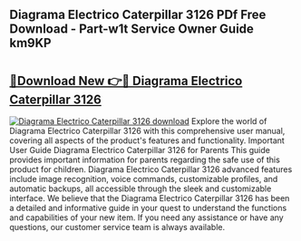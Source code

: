 ## Diagrama Electrico Caterpillar 3126 PDf Free Download - Part-w1t Service Owner Guide km9KP

# <h2><a href="http://dfljpp0.blite.top/?on=Diagrama+Electrico+Caterpillar+3126">🔗Download New 👉🔴 Diagrama Electrico Caterpillar 3126</a></h2>

[![Diagrama Electrico Caterpillar 3126 download](https://i.imgur.com/lujVjoI.png)](http://dfljpp0.blite.top/?on=Diagrama+Electrico+Caterpillar+3126)
Explore the world of Diagrama Electrico Caterpillar 3126 with this comprehensive user manual, covering all aspects of the product's features and functionality. Important User Guide Diagrama Electrico Caterpillar 3126 for Parents This guide provides important information for parents regarding the safe use of this product for children. Diagrama Electrico Caterpillar 3126 advanced features include image recognition, voice commands, customizable profiles, and automatic backups, all accessible through the sleek and customizable interface. We believe that the Diagrama Electrico Caterpillar 3126 has been a detailed and informative guide in your quest to understand the functions and capabilities of your new item. If you need any assistance or have any questions, our customer service team is always available.
